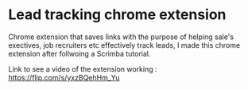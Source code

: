 <h1>Lead tracking chrome extension</h1>
Chrome extension that saves links with the purpose of helping sale's exectives, job recruiters etc effectively track leads, I made this chrome extension after follwoing a Scrimba tutorial. 

Link to see a video of the extension working : https://flip.com/s/yxzBQehHm_Yu
